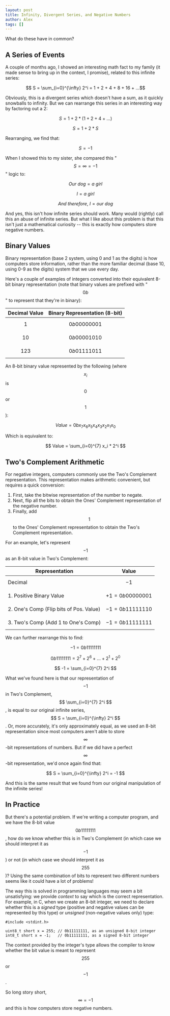 ```yaml
---
layout: post
title: Infinity, Divergent Series, and Negative Numbers
author: Alex
tags: []
---
```


What do these have in common?

## A Series of Events

A couple of months ago, I showed an interesting math fact to my family (it made
sense to bring up in the context, I promise), related to this infinite series:

$$ S = \sum_{i=0}^{\infty} 2^i = 1 + 2 + 4 + 8 + 16 + ...$$

Obviously, this is a divergent series which doesn't have a sum, as it quickly
snowballs to infinity. But we can rearrange this series in an interesting way by
factoring out a 2:

$$S = 1 + 2 * (1 + 2 + 4 + ...)$$

$$S = 1 + 2 * S$$

Rearranging, we find that:

$$S = -1$$

When I showed this to my sister, she compared this "$$S=\infty=-1$$" logic to:

$$Our\ dog = a\ girl$$

$$I = a\ girl$$

$$And\ therefore,\ I = our\ dog$$

And yes, this isn't how infinite series should work. Many would (rightly) call
this an abuse of infinite series. But what I like about this problem is that this
isn't just a mathematical curiosity -- this is exactly how computers store
negative numbers.

## Binary Values

Binary representation (base 2 system, using 0 and 1 as the digits) is how computers store
information, rather than the more familiar decimal (base 10, using 0-9 as the
digits) system that we use every day.

<!-- In the decimal system, the number $$ 123 $$ means that we have one 100, two
10's, and three 1's, or:

$$ 123 = 1 * 100 + 2 * 10 + 3 * 1 $$

Or more generally:

$$ Value = \sum_{i=0}^{N} x_i * 10^i $$

Where $$ x_i $$ can take one of the values 0-9. -->

Here's a couple of examples of integers converted into their equivalent 8-bit
binary representation (note that binary values are prefixed with "$$0b$$" to
represent that they're in binary):

| Decimal Value | Binary Representation (8-bit) |
|---------------|-------------------------------|
| $$ 1   $$     | $$ 0b00000001 $$              |
| $$ 10  $$     | $$ 0b00001010 $$              |
| $$ 123 $$     | $$ 0b01111011 $$              |

An 8-bit binary value represented by the following (where $$ x_i $$ is $$0$$ or
$$1$$):

$$ Value = 0bx_7 x_6 x_5 x_4 x_3 x_2 x_1 x_0 $$

Which is equivalent to:

$$ Value = \sum_{i=0}^{7} x_i * 2^i $$

## Two's Complement Arithmetic

For negative integers, computers commonly use the Two's Complement
representation. This representation makes arithmetic convenient, but requires a
quick conversion:

1. First, take the bitwise representation of the number to negate.
2. Next, flip all the bits to obtain the Ones' Complement representation of the
   negative number.
3. Finally, add $$1$$ to the Ones' Complement representation to obtain the Two's
   Complement representation.

For an example, let's represent $$-1$$ as an 8-bit value in Two's Complement:

| Representation        | Value    |
|-----------------------|----------|
| Decimal               | $$ -1 $$ |
| 1. Positive Binary Value | $$ +1 = 0b00000001 $$ |
| 2. One's Comp (Flip bits of Pos. Value) | $$ -1 = 0b11111110 $$ |
| 3. Two's Comp (Add 1 to One's Comp)     | $$ -1 = 0b11111111 $$ |

<!-- If we represent each bit as a value $$ x_i $$, then we can see that the binary
value
$$ Value = 0bx_7 x_6 x_5 x_4 x_3 x_2 x_1 x_0 $$ really means the following:

$$ Value = x_7 * 2^7 + x_6 * 2^6 + x_5 * 2^5 + x_4 * 2^4 + x_3 * 2^3 + x_2 * 2^2
+ x_1 * 2^1 + x_0 * 2^0 $$

$$ Value = \sum_{i=0}^{N} x_i * 2^i for N-bit rep $$ -->

We can further rearrange this to find:

$$ -1 = 0b11111111 $$

$$ 0b11111111 = 2^7 + 2^6 + ... + 2^1 + 2^0 $$

$$ -1 = \sum_{i=0}^{7} 2^i $$

What we've found here is that our representation of $$ -1 $$ in Two's
Complement, $$ \sum_{i=0}^{7} 2^i $$, is equal to our original infinite series,
$$ S = \sum_{i=0}^{\infty} 2^i $$. Or, more accurately, it's only approximately
equal, as we used an 8-bit representation since most computers aren't able to
store $$\infty$$-bit representations of numbers. But if we did have a perfect
$$\infty$$-bit representation, we'd once again find that:

$$ S = \sum_{i=0}^{\infty} 2^i = -1 $$

And this is the same result that we found from our original manipulation of the
infinite series!

<!-- But what happens if we want a different negative number? Well, to get -5 from
-1, just subtract 4 from -1. So set $$x_2 = 0$$ to subtract 4. And we find that
this is still compatible with the two's complement representation! -->

## In Practice

But there's a potential problem. If we're writing a computer program, and we
have the 8-bit value $$ 0b11111111 $$, how do we know whether this is in Two's
Complement (in which case we should interpret it as $$-1$$) or not (in which
case we should interpret it as $$ 255 $$)? Using the same combination of bits to
represent two different numbers seems like it could have a lot of problems!

The way this is solved in programming languages may seem a bit unsatisfying: we
provide _context_ to say which is the correct representation. For example, in C,
when we create an 8-bit integer, we need to declare whether this is a _signed_
type (positive and negative values can be represented by this type) or
_unsigned_ (non-negative values only) type:

```
#include <stdint.h>

uint8_t short x = 255; // 0b11111111, as an unsigned 8-bit integer
int8_t short x = -1;   // 0b11111111, as a signed 8-bit integer
```

The context provided by the integer's type allows the compiler to know whether
the bit value is meant to represent $$ 255 $$ or $$ -1 $$.

So long story short, $$\infty = -1$$ and this is how computers store negative
numbers.
